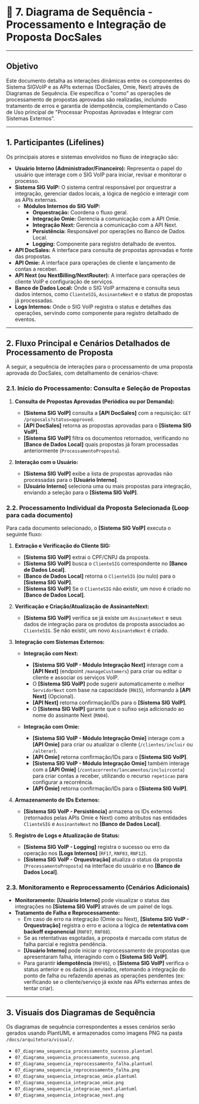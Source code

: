 # 🔁 7. Diagrama de Sequência - Processamento e Integração de Proposta DocSales

---

## Objetivo

Este documento detalha as interações dinâmicas entre os componentes do Sistema SIGVoIP e as APIs externas (DocSales, Omie, Next) através de Diagramas de Sequência. Ele especifica o "como" as operações de processamento de propostas aprovadas são realizadas, incluindo tratamento de erros e garantia de idempotência, complementando o Caso de Uso principal de "Processar Propostas Aprovadas e Integrar com Sistemas Externos".

---

## 1. Participantes (Lifelines)

Os principais atores e sistemas envolvidos no fluxo de integração são:

* **Usuário Interno (Administrador/Financeiro):** Representa o papel do usuário que interage com o SIG VoIP para iniciar, revisar e monitorar o processo.
* **Sistema SIG VoIP:** O sistema central responsável por orquestrar a integração, gerenciar dados locais, a lógica de negócio e interagir com as APIs externas.
    * **Módulos Internos do SIG VoIP:**
        * **Orquestração:** Coordena o fluxo geral.
        * **Integração Omie:** Gerencia a comunicação com a API Omie.
        * **Integração Next:** Gerencia a comunicação com a API Next.
        * **Persistência:** Responsável por operações no Banco de Dados Local.
        * **Logging:** Componente para registro detalhado de eventos.
* **API DocSales:** A interface para consulta de propostas aprovadas e fonte das propostas.
* **API Omie:** A interface para operações de cliente e lançamento de contas a receber.
* **API Next (ou NextBilling/NextRouter):** A interface para operações de cliente VoIP e configuração de serviços.
* **Banco de Dados Local:** Onde o SIG VoIP armazena e consulta seus dados internos, como `ClienteSIG`, `AssinanteNext` e o status de propostas já processadas.
* **Logs Internos:** Onde o SIG VoIP registra o status e detalhes das operações, servindo como componente para registro detalhado de eventos.

---

## 2. Fluxo Principal e Cenários Detalhados de Processamento de Proposta

A seguir, a sequência de interações para o processamento de uma proposta aprovada do DocSales, com detalhamento de cenários-chave:

### 2.1. Início do Processamento: Consulta e Seleção de Propostas

1.  **Consulta de Propostas Aprovadas (Periódica ou por Demanda):**
    * **[Sistema SIG VoIP]** consulta a **[API DocSales]** com a requisição: `GET /proposals?status=approved`.
    * **[API DocSales]** retorna as propostas aprovadas para o **[Sistema SIG VoIP]**.
    * **[Sistema SIG VoIP]** filtra os documentos retornados, verificando no **[Banco de Dados Local]** quais propostas já foram processadas anteriormente (`ProcessamentoProposta`).

2.  **Interação com o Usuário:**
    * **[Sistema SIG VoIP]** exibe a lista de propostas aprovadas não processadas para o **[Usuário Interno]**.
    * **[Usuário Interno]** seleciona uma ou mais propostas para integração, enviando a seleção para o **[Sistema SIG VoIP]**.

### 2.2. Processamento Individual da Proposta Selecionada (Loop para cada documento)

Para cada documento selecionado, o **[Sistema SIG VoIP]** executa o seguinte fluxo:

1.  **Extração e Verificação do Cliente SIG:**
    * **[Sistema SIG VoIP]** extrai o CPF/CNPJ da proposta.
    * **[Sistema SIG VoIP]** busca o `ClienteSIG` correspondente no **[Banco de Dados Local]**.
    * **[Banco de Dados Local]** retorna o `ClienteSIG` (ou nulo) para o **[Sistema SIG VoIP]**.
    * **[Sistema SIG VoIP]** Se o `ClienteSIG` não existir, um novo é criado no **[Banco de Dados Local]**.

2.  **Verificação e Criação/Atualização de AssinanteNext:**
    * **[Sistema SIG VoIP]** verifica se já existe um `AssinanteNext` e seus dados de integração para os produtos da proposta associados ao `ClienteSIG`. Se não existir, um novo `AssinanteNext` é criado.

3.  **Integração com Sistemas Externos:**

    * **Integração com Next:**
        * **[Sistema SIG VoIP - Módulo Integração Next]** interage com a **[API Next]** (endpoint `/manageCustomers`) para criar ou editar o cliente e associar os serviços VoIP.
        * O **[Sistema SIG VoIP]** pode sugerir automaticamente o melhor `ServidorNext` com base na capacidade (`RN15`), informando à **[API Next]** (Opcional).
        * **[API Next]** retorna confirmação/IDs para o **[Sistema SIG VoIP]**.
        * O **[Sistema SIG VoIP]** garante que o sufixo seja adicionado ao nome do assinante Next (`RN04`).

    * **Integração com Omie:**
        * **[Sistema SIG VoIP - Módulo Integração Omie]** interage com a **[API Omie]** para criar ou atualizar o cliente (`/clientes/incluir` ou `/alterar`).
        * **[API Omie]** retorna confirmação/IDs para o **[Sistema SIG VoIP]**.
        * **[Sistema SIG VoIP - Módulo Integração Omie]** também interage com a **[API Omie]** (`/contacorrente/lancamentos/incluirconta`) para criar contas a receber, utilizando o recurso `repeticao` para configurar a recorrência.
        * **[API Omie]** retorna confirmação/IDs para o **[Sistema SIG VoIP]**.

4.  **Armazenamento de IDs Externos:**
    * **[Sistema SIG VoIP - Persistência]** armazena os IDs externos (retornados pelas APIs Omie e Next) como atributos nas entidades `ClienteSIG` e `AssinanteNext` no **[Banco de Dados Local]**.

5.  **Registro de Logs e Atualização de Status:**
    * **[Sistema SIG VoIP - Logging]** registra o sucesso ou erro da operação nos **[Logs Internos]** (`RF17`, `RNF03`, `RNF12`).
    * **[Sistema SIG VoIP - Orquestração]** atualiza o status da proposta (`ProcessamentoProposta`) na interface do usuário e no **[Banco de Dados Local]**.

### 2.3. Monitoramento e Reprocessamento (Cenários Adicionais)

* **Monitoramento:** **[Usuário Interno]** pode visualizar o status das integrações no **[Sistema SIG VoIP]** através de um painel de logs.
* **Tratamento de Falha e Reprocessamento:**
    * Em caso de erro na integração (Omie ou Next), **[Sistema SIG VoIP - Orquestração]** registra o erro e aciona a lógica de **retentativa com backoff exponencial** (`RNF07`, `RNF08`).
    * Se as retentativas esgotadas, a proposta é marcada com status de falha parcial e registra pendência.
    * **[Usuário Interno]** pode iniciar o reprocessamento de propostas que apresentaram falha, interagindo com o **[Sistema SIG VoIP]**.
    * Para garantir **idempotência** (`RNF05`), o **[Sistema SIG VoIP]** verifica o status anterior e os dados já enviados, retomando a integração do ponto de falha ou refazendo apenas as operações pendentes (ex: verificando se o cliente/serviço já existe nas APIs externas antes de tentar criar).

---

## 3. Visuais dos Diagramas de Sequência

Os diagramas de sequência correspondentes a esses cenários serão gerados usando PlantUML e armazenados como imagens PNG na pasta `/docs/arquitetura/visual/`.

* `07_diagrama_sequencia_processamento_sucesso.plantuml`
* `07_diagrama_sequencia_processamento_sucesso.png`
* `07_diagrama_sequencia_reprocessamento_falha.plantuml`
* `07_diagrama_sequencia_reprocessamento_falha.png`
* `07_diagrama_sequencia_integracao_omie.plantuml`
* `07_diagrama_sequencia_integracao_omie.png`
* `07_diagrama_sequencia_integracao_next.plantuml`
* `07_diagrama_sequencia_integracao_next.png`